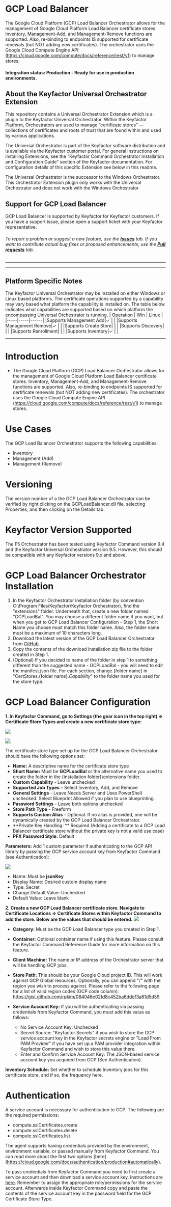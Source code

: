# GCP Load Balancer

The Google Cloud Platform (GCP) Load Balancer Orchestrator allows for the management of Google Cloud Platform Load Balancer certificate stores.  Inventory, Management-Add, and Management-Remove functions are supported.  Also, re-binding to endpoints IS supported for certificate renewals (but NOT adding new certificates).  The orchestrator uses the Google Cloud Compute Engine API (https://cloud.google.com/compute/docs/reference/rest/v1) to manage stores.

#### Integration status: Production - Ready for use in production environments.

## About the Keyfactor Universal Orchestrator Extension

This repository contains a Universal Orchestrator Extension which is a plugin to the Keyfactor Universal Orchestrator. Within the Keyfactor Platform, Orchestrators are used to manage “certificate stores” &mdash; collections of certificates and roots of trust that are found within and used by various applications.

The Universal Orchestrator is part of the Keyfactor software distribution and is available via the Keyfactor customer portal. For general instructions on installing Extensions, see the “Keyfactor Command Orchestrator Installation and Configuration Guide” section of the Keyfactor documentation. For configuration details of this specific Extension see below in this readme.

The Universal Orchestrator is the successor to the Windows Orchestrator. This Orchestrator Extension plugin only works with the Universal Orchestrator and does not work with the Windows Orchestrator.



## Support for GCP Load Balancer

GCP Load Balancer is supported by Keyfactor for Keyfactor customers. If you have a support issue, please open a support ticket with your Keyfactor representative.

###### To report a problem or suggest a new feature, use the **[Issues](../../issues)** tab. If you want to contribute actual bug fixes or proposed enhancements, use the **[Pull requests](../../pulls)** tab.
___



---




## Platform Specific Notes

The Keyfactor Universal Orchestrator may be installed on either Windows or Linux based platforms. The certificate operations supported by a capability may vary based what platform the capability is installed on. The table below indicates what capabilities are supported based on which platform the encompassing Universal Orchestrator is running.
| Operation | Win | Linux |
|-----|-----|------|
|Supports Management Add|&check; |  |
|Supports Management Remove|&check; |  |
|Supports Create Store|  |  |
|Supports Discovery|  |  |
|Supports Renrollment|  |  |
|Supports Inventory|&check; |  |




---


# Introduction 
- The Google Cloud Platform (GCP) Load Balancer Orchestrator allows for the management of Google Cloud Platform Load Balancer certificate stores.  Inventory, Management-Add, and Management-Remove functions are supported.  Also, re-binding to endpoints IS supported for certificate renewals (but NOT adding new certificates).  The orchestrator uses the Google Cloud Compute Engine API (https://cloud.google.com/compute/docs/reference/rest/v1) to manage stores.



# Use Cases

The GCP Load Balancer Orchestrator supports the following capabilities:

- Inventory
- Management (Add)
- Management (Remove)



# Versioning

The version number of a the GCP Load Balancer Orchestrator can be verified by right clicking on the GCPLoadBalancer.dll file, selecting Properties, and then clicking on the Details tab.



# Keyfactor Version Supported

The F5 Orchestrator has been tested using Keyfactor Command version 9.4 and the Keyfactor Universal Orchestrator version 9.5.  However, this should be compatible with any Keyfactor versions 9.x and above.



# GCP Load Balancer Orchestrator Installation

1. In the Keyfactor Orchestrator installation folder (by convention C:\Program Files\Keyfactor\Keyfactor Orchestrator), find the "extensions" folder. Underneath that, create a new folder named "GCPLoadBal".  You may choose a different folder name if you want, but when you get to GCP Load Balancer Configuration - Step 1, the Short Name you choose must match this folder name.  Also, the folder name must be a maximum of 10 characters long.
2. Download the latest version of the GCP Load Balancer Orchestrator from [GitHub](https://github.com/Keyfactor/gcp-loadbalancer-orchestrator).
3. Copy the contents of the download installation zip file to the folder created in Step 1.
4. (Optional) If you decided to name of the folder in step 1 to something different than the suggested name - GCPLoadBal - you will need to edit the manifest.json file.  For each section, change {folder name} in "CertStores.{folder name}.*Capability*" to the folder name you used for the store type.  



# GCP Load Balancer Configuration

**1. In Keyfactor Command, go to Settings (the gear icon in the top right) => Certificate Store Types and create a new certificate store type:**

![](images/image1.png)

![](images/image2.png)

The certificate store type set up for the GCP Load Balancer Orchestrator should have the following options set:

- **Name:** A descriptive name for the certificate store type
- **Short Name:** Must be **GCPLoadBal** or the alternative name you used to create the folder in the {installation folder}\extensions folder.
- **Custom Capability** - Leave unchecked
- **Supported Job Types** – Select Inventory, Add, and Remove
- **General Settings** - Leave Needs Server and Uses PowerShell unchecked.  Select Blueprint Allowed if you plan to use blueprinting.
- **Password Settings** - Leave both options unchecked
- **Store Path Type** - Freeform
- **Supports Custom Alias** - Optional.  If no alias is provided, one will be dynamically created by the GCP Load Balancer Orchestrator.
- **Private Key Handling: ** Required (Adding a certificate to a GCP Load Balancer certificate store without the private key is not a valid use case)
- **PFX Password Style:** Default

**Parameters:** Add 1 custom parameter if authenticating to the GCP API library by passing the GCP service account key from Keyfactor Command (see Authentication):

![](images/image3.png)

- Name: Must be **jsonKey**
- Display Name: Desired custom display name
- Type: Secret
- Change Default Value: Unchecked
- Default Value: Leave blank



**2. Create a new GCP Load Balancer certificate store.  Navigate to Certificate Locations =\> Certificate Stores within Keyfactor Command to add the store. Below are the values that should be entered.**
![](images/image4.png)

- **Category:** Must be the GCP Load Balancer type you created in Step 1.

- **Container:** Optional container name if using this feature.  Please consult the Keyfactor Command Reference Guide for more information on this feature.

- **Client Machine:** The name or IP address of the Orchestrator server that will be handling GCP jobs.

- **Store Path:** This should be your Google Cloud project ID.  This will work against GCP Global resources.  Optionally, you can append "/" with the region you wish to process against.  Please refer to the following page for a list of valid region codes (GCP code column): https://gist.github.com/rpkim/084046e02fd8c452ba6ddef3a61d5d59.

- **Service Account Key:** If you will be authenticating via passing credentials from Keyfactor Command, you must add this value as follows:
  - No Service Account Key: Unchecked
  - Secret Source: "Keyfactor Secrets" if you wish to store the GCP service account key in the Keyfactor secrets engine or "Load From PAM Provider" if you have set up a PAM provider integration within Keyfactor Command and wish to store this value there.
  - Enter and Confirm Service Account Key: The JSON-based service account key you acquired from GCP (See Authentication).

**Inventory Schedule:** Set whether to schedule Inventory jobs for this certificate store, and if so, the frequency here.



# Authentication

A service account is necessary for authentication to GCP.  The following are the required permissions:
- compute.sslCertificates.create
- compute.sslCertificates.delete
- compute.sslCertificates.list

The agent supports having credentials provided by the environment, environment variable, or passed manually from Keyfactor Command.  You can read more about the first two options [here] (https://cloud.google.com/docs/authentication/production#automatically).

To pass credentials from Keyfactor Command you need to first create a service account and then download a service account key.  Instructions are [here](https://cloud.google.com/docs/authentication/production#manually).  Remember to assign the appropriate role/permissions for the service account.  Afterwards inside Keyfactor Command copy and paste the contents of the service account key in the password field for the GCP Certificate Store Type.

